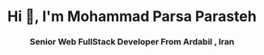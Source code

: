 <h1 align="center">Hi 👋, I'm Mohammad Parsa Parasteh</h1>
<h3 align="center">Senior Web FullStack Developer From Ardabil , Iran</h3>
